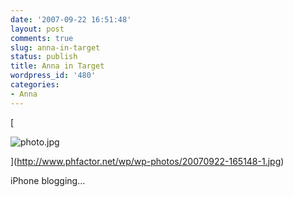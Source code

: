 ```yaml
---
date: '2007-09-22 16:51:48'
layout: post
comments: true
slug: anna-in-target
status: publish
title: Anna in Target
wordpress_id: '480'
categories:
- Anna
---
```




[


![photo.jpg](http://www.phfactor.net/wp/wp-photos/thumb.20070922-165148-1.jpg)



](http://www.phfactor.net/wp/wp-photos/20070922-165148-1.jpg)

iPhone blogging...
